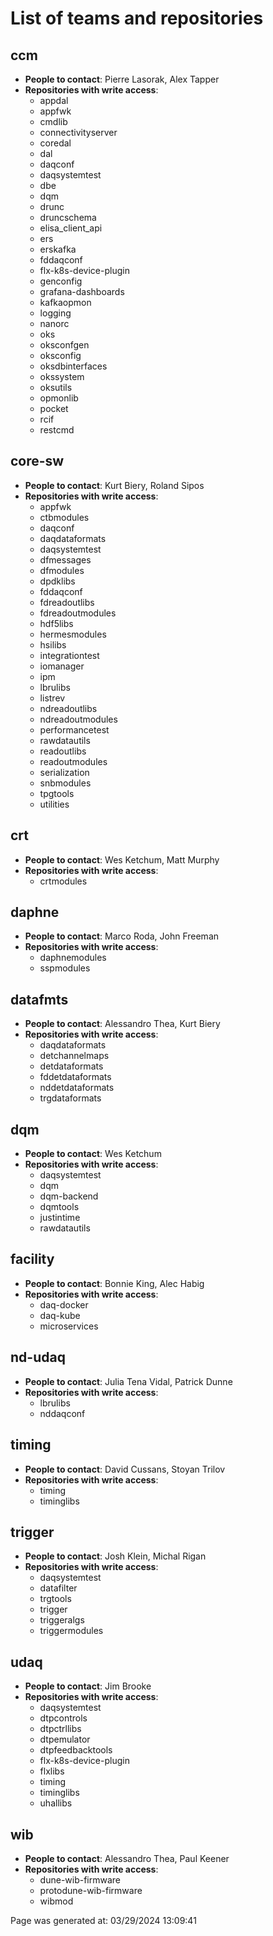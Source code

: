 # List of teams and repositories 


## ccm
* **People to contact**: Pierre Lasorak, Alex Tapper
* **Repositories with write access**:
    * appdal
    * appfwk
    * cmdlib
    * connectivityserver
    * coredal
    * dal
    * daqconf
    * daqsystemtest
    * dbe
    * dqm
    * drunc
    * druncschema
    * elisa_client_api
    * ers
    * erskafka
    * fddaqconf
    * flx-k8s-device-plugin
    * genconfig
    * grafana-dashboards
    * kafkaopmon
    * logging
    * nanorc
    * oks
    * oksconfgen
    * oksconfig
    * oksdbinterfaces
    * okssystem
    * oksutils
    * opmonlib
    * pocket
    * rcif
    * restcmd

## core-sw
* **People to contact**: Kurt Biery, Roland Sipos
* **Repositories with write access**:
    * appfwk
    * ctbmodules
    * daqconf
    * daqdataformats
    * daqsystemtest
    * dfmessages
    * dfmodules
    * dpdklibs
    * fddaqconf
    * fdreadoutlibs
    * fdreadoutmodules
    * hdf5libs
    * hermesmodules
    * hsilibs
    * integrationtest
    * iomanager
    * ipm
    * lbrulibs
    * listrev
    * ndreadoutlibs
    * ndreadoutmodules
    * performancetest
    * rawdatautils
    * readoutlibs
    * readoutmodules
    * serialization
    * snbmodules
    * tpgtools
    * utilities

## crt
* **People to contact**: Wes Ketchum, Matt Murphy
* **Repositories with write access**:
    * crtmodules

## daphne
* **People to contact**: Marco Roda, John Freeman
* **Repositories with write access**:
    * daphnemodules
    * sspmodules

## datafmts
* **People to contact**: Alessandro Thea, Kurt Biery
* **Repositories with write access**:
    * daqdataformats
    * detchannelmaps
    * detdataformats
    * fddetdataformats
    * nddetdataformats
    * trgdataformats

## dqm
* **People to contact**: Wes Ketchum
* **Repositories with write access**:
    * daqsystemtest
    * dqm
    * dqm-backend
    * dqmtools
    * justintime
    * rawdatautils

## facility
* **People to contact**: Bonnie King, Alec Habig
* **Repositories with write access**:
    * daq-docker
    * daq-kube
    * microservices

## nd-udaq
* **People to contact**: Julia Tena Vidal, Patrick Dunne
* **Repositories with write access**:
    * lbrulibs
    * nddaqconf

## timing
* **People to contact**: David Cussans, Stoyan Trilov
* **Repositories with write access**:
    * timing
    * timinglibs

## trigger
* **People to contact**: Josh Klein, Michal Rigan
* **Repositories with write access**:
    * daqsystemtest
    * datafilter
    * trgtools
    * trigger
    * triggeralgs
    * triggermodules

## udaq
* **People to contact**: Jim Brooke
* **Repositories with write access**:
    * daqsystemtest
    * dtpcontrols
    * dtpctrllibs
    * dtpemulator
    * dtpfeedbacktools
    * flx-k8s-device-plugin
    * flxlibs
    * timing
    * timinglibs
    * uhallibs

## wib
* **People to contact**: Alessandro Thea, Paul Keener
* **Repositories with write access**:
    * dune-wib-firmware
    * protodune-wib-firmware
    * wibmod


Page was generated at: 03/29/2024 13:09:41


